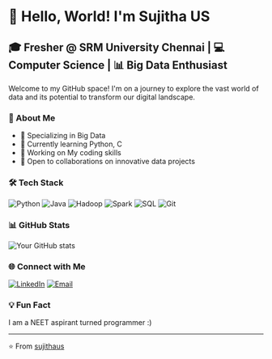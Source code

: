 # 👋 Hello, World! I'm Sujitha US

## 🎓 Fresher @ SRM University Chennai | 💻 Computer Science | 📊 Big Data Enthusiast

Welcome to my GitHub space! I'm on a journey to explore the vast world of data and its potential to transform our digital landscape.

### 🚀 About Me

- 🔬 Specializing in Big Data
- 🌱 Currently learning Python, C
- 🔭 Working on My coding skills
- 🤝 Open to collaborations on innovative data projects

### 🛠️ Tech Stack

![Python](https://img.shields.io/badge/-Python-3776AB?style=flat-square&logo=python&logoColor=white)
![Java](https://img.shields.io/badge/-Java-007396?style=flat-square&logo=java&logoColor=white)
![Hadoop](https://img.shields.io/badge/-Hadoop-66CCFF?style=flat-square&logo=apache-hadoop&logoColor=black)
![Spark](https://img.shields.io/badge/-Spark-E25A1C?style=flat-square&logo=apache-spark&logoColor=white)
![SQL](https://img.shields.io/badge/-SQL-4479A1?style=flat-square&logo=mysql&logoColor=white)
![Git](https://img.shields.io/badge/-Git-F05032?style=flat-square&logo=git&logoColor=white)

### 📊 GitHub Stats

![Your GitHub stats](https://github-readme-stats.vercel.app/api?username=yourusername&show_icons=true&theme=radical)


### 🌐 Connect with Me

[![LinkedIn](https://img.shields.io/badge/-LinkedIn-0077B5?style=flat-square&logo=linkedin&logoColor=white)](www.linkedin.com/in/sujithaus)
[![Email](https://img.shields.io/badge/-Email-D14836?style=flat-square&logo=gmail&logoColor=white)](mailto:sujitha.udhayasankar@gmail.com)

### 💡 Fun Fact

I am a NEET aspirant turned programmer :)

---

⭐️ From [sujithaus](https://github.com/sujithaus)
